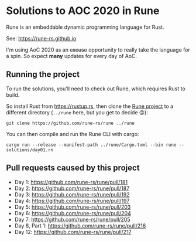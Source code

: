 # Solutions to AOC 2020 in Rune

Rune is an embeddable dynamic programming language for Rust.

See: https://rune-rs.github.io

I'm using AoC 2020 as an ~~excuse~~ opportunity to really take the language for
a spin. So expect **many** updates for every day of AoC.

## Running the project

To run the solutions, you'll need to check out Rune, which requires Rust to
build.

So install Rust from https://rustup.rs, then clone the [Rune project] to a
different directory (`../rune` here, but you get to decide 😉):

```
git clone https://github.com/rune-rs/rune ../rune
```

You can then compile and run the Rune CLI with cargo:

```
cargo run --release --manifest-path ../rune/Cargo.toml --bin rune -- solutions/day01.rn
```

[Rune project]: https://github.com/rune-rs/rune

## Pull requests caused by this project

* Day 1: https://github.com/rune-rs/rune/pull/181
* Day 2: https://github.com/rune-rs/rune/pull/187
* Day 3: https://github.com/rune-rs/rune/pull/192
* Day 4: https://github.com/rune-rs/rune/pull/197
* Day 5: https://github.com/rune-rs/rune/pull/203
* Day 6: https://github.com/rune-rs/rune/pull/204
* Day 7: https://github.com/rune-rs/rune/pull/205
* Day 8, Part 1: https://github.com/rune-rs/rune/pull/216
* Day 12: https://github.com/rune-rs/rune/pull/217
